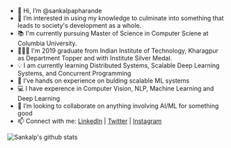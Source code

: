 - 👋 Hi, I’m @sankalpapharande
- 👀 I’m interested in using my knowledge to culminate into something that leads to society's development as a whole.
- 📚 I'm currently pursuing Master of Science in Computer Sciene at Columbia University.
- 👨🏻‍🎓 I'm 2019 graduate from Indian Institute of Technology, Kharagpur as Department Topper and with Institute Silver Medal. 
- 💡 I am currently learning Distributed Systems, Scalable Deep Learning Systems, and Concurrent Programming
- 🌱 I’ve hands on experience on bulding scalable ML systems
- 💻 I have experence in Computer Vision, NLP, Machine Learning and Deep Learning
- 💞️ I’m looking to collaborate on anything involving AI/ML for something good
- 📫 Connect with me: [LinkedIn](https://www.linkedin.com/in/sankalpapharande/) | [Twitter](https://twitter.com/sankalp_1501)  | [Instagram](https://www.instagram.com/spaceboy_._/)

![Sankalp's github stats](https://github-readme-stats.vercel.app/api?username=sankalpapharande)


<!---
sankalpapharande/sankalpapharande is a ✨ special ✨ repository because its `README.md` (this file) appears on your GitHub profile.
You can click the Preview link to take a look at your changes.
--->
